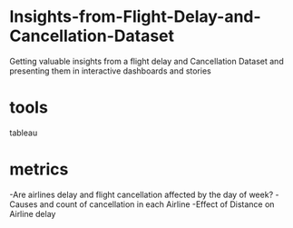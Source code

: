 # Insights-from-Flight-Delay-and-Cancellation-Dataset
Getting valuable insights from a flight delay and Cancellation Dataset and presenting them in interactive dashboards and stories 
# tools
tableau
# metrics
-Are airlines delay and flight cancellation affected by the day of week?
-Causes and count of cancellation in each Airline
-Effect of Distance on Airline delay
